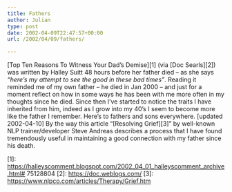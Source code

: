```yaml
---
title: Fathers
author: Julian
type: post
date: 2002-04-09T22:47:57+00:00
url: /2002/04/09/fathers/

---
```

[Top Ten Reasons To Witness Your Dad&#8217;s Demise][1] (via [Doc Searls][2]) was written by Halley Suitt 48 hours before her father died &#8211; as she says _&#8220;here&#8217;s my attempt to see the good in these bad times&#8221;_. Reading it reminded me of my own father &#8211; he died in Jan 2000 &#8211; and just for a moment reflect on how in some ways he has been with me more often in my thoughts since he died. Since then I&#8217;ve started to notice the traits I have inherited from him, indeed as I grow into my 40&#8217;s I seem to become more like the father I remember. Here&#8217;s to fathers and sons everywhere. [updated 2002-04-10] By the way this article &#8220;[Resolving Grief][3]&#8221; by well-known NLP trainer/developer Steve Andreas describes a process that I have found tremendously useful in maintaining a good connection with my father since his death.

 [1]: https://halleyscomment.blogspot.com/2002_04_01_halleyscomment_archive.html#                             75128804
 [2]: https://doc.weblogs.com/
 [3]: https://www.nlpco.com/articles/Therapy/Grief.htm